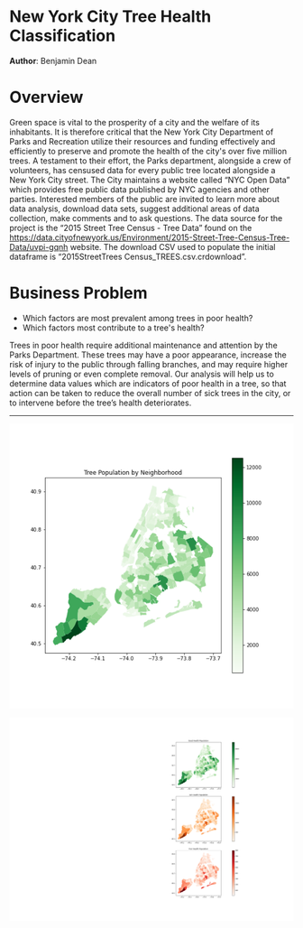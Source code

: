 # New York City Tree Health Classification

**Author**: Benjamin Dean

# Overview

Green space is vital to the prosperity of a city and the welfare of its inhabitants. It is therefore critical that the New York City Department of Parks and Recreation utilize their resources and funding effectively and efficiently to preserve and promote the health of the city's over five million trees. A testament to their effort, the Parks department, alongside a crew of volunteers, has censused data for every public tree located alongside a New York City street. The City maintains a website called “NYC Open Data” which provides free public data published by NYC agencies and other parties.  Interested members of the public are invited to learn more about data analysis, download data sets, suggest additional areas of data collection, make comments and to ask questions. The data source for the project is the “2015 Street Tree Census - Tree Data” found on the https://data.cityofnewyork.us/Environment/2015-Street-Tree-Census-Tree-Data/uvpi-gqnh website. The download CSV used to populate the initial dataframe is “2015StreetTrees Census_TREES.csv.crdownload”.

# Business Problem

* Which factors are most prevalent among trees in poor health?
* Which factors most contribute to a tree's health?

Trees in poor health require additional maintenance and attention by the Parks Department. These trees may have a poor appearance, increase the risk of injury to the public through falling branches, and may require higher levels of pruning or even complete removal. Our analysis will help us to determine data values which are indicators of poor health in a tree, so that action can be taken to reduce the overall number of sick trees in the city, or to intervene before the tree’s health deteriorates.

***

![NYC Tree Population](./data/images/tree_pop.png)

![Tree_Population_by_Health](./data/images/pop_by_health.png)
